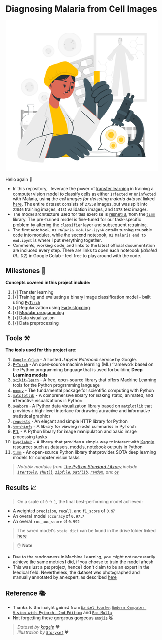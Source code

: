 # Diagnosing Malaria from Cell Images

<p align="center">
  <img src='pics/malaria.png'  width='500'/>
</p>

Hello again 👋
+ In this repository, I leverage the power of [transfer learning](https://www.datacamp.com/blog/what-is-transfer-learning-in-ai-an-introductory-guide) in training a computer vision model to classify cells as either `Infected` or `Uninfected` with Malaria, using the _cell images for detecting malaria dataset_ linked [here](https://www.kaggle.com/datasets/iarunava/cell-images-for-detecting-malaria). The entire dataset consists of `27558` images, but was split into `22046` training images, `4134` validation images, and `1378` test images.
+ The model architecture used for this exercise is [resnet18](https://huggingface.co/timm/resnet18.a1_in1k), from the [`timm`](https://huggingface.co/docs/timm/en/index) library. The pre-trained model is fine-tuned for our task-specific problem by altering the `classifier` layer and subsequent retraining.
+ The first notebook, `01 Malaria modular.ipynb` entails turning reusable code into modules, while the second notebook, `02 Malaria end to end.ipynb` is where I put everything together.
+ Comments, working code, and links to the latest official documentation are included every step. There are links to open each notebook (_labeled 01...02_) in Google Colab - feel free to play around with the code.

## Milestones 🏁
**Concepts covered in this project include:**  
1. [x] Transfer learning
2. [x] Training and evaluating a binary image classification model - built using [`PyTorch`](https://pytorch.org/)
3. [x] Regularization using [Early stopping](https://www.linkedin.com/advice/1/what-benefits-drawbacks-early-stopping#:~:text=Early%20stopping%20is%20a%20form,to%20increase%20or%20stops%20improving.)
4. [x] [Modular programming](https://en.wikipedia.org/wiki/Modular_programming)
5. [x] Data visualization
6. [x] Data preprocessing

## Tools ⚒️
**The tools used for this project are:**
1. [`Google Colab`](https://colab.google/) - A hosted _Jupyter Notebook_ service by Google.
2. [`PyTorch`](https://pytorch.org/) -  An open-source machine learning (ML) framework based on the Python programming language that is used for building **Deep Learning models**
3. [`scikit-learn`](https://scikit-learn.org/stable/#) - A free, open-source library that offers Machine Learning tools for the Python programming language
4. [`numpy`](https://numpy.org/) - The fundamental package for scientific computing with Python
5. [`matplotlib`](https://matplotlib.org/) - A comprehensive library for making static, animated, and interactive visualizations in Python
6. [`seaborn`](https://seaborn.pydata.org/index.html) - A Python data visualization library based on `matplotlib` that provides a high-level interface for drawing attractive and informative statistical graphics
7. [`requests`](https://requests.readthedocs.io/en/latest/) - An elegant and simple HTTP library for Python
8. [`torchinfo`](https://github.com/TylerYep/torchinfo) - A library for viewing model summaries in PyTorch
9. [`PIL`](https://pillow.readthedocs.io/) - A Python library for image manipulation and basic image processing tasks
10. [`kagglehub`](https://github.com/Kaggle/kagglehub) - A library that provides a simple way to interact with [Kaggle](https://www.kaggle.com/) resources such as datasets, models, notebook outputs in Python
11. [`timm`](https://huggingface.co/docs/timm/en/index) - An open-source Python library that provides SOTA deep learning models for computer vision tasks  

> _Notable modules from [The Python Standard Library](https://docs.python.org/3/library/index.html) include [`itertools`](https://docs.python.org/3/library/itertools.html), [`shutil`](https://docs.python.org/3/library/shutil.html), [`zipfile`](https://docs.python.org/3/library/zipfile.html), [`pathlib`](https://docs.python.org/3/library/pathlib.html), [`random`](https://docs.python.org/3/library/random.html), and [`os`](https://docs.python.org/3/library/os.html)_


## Results 📈
> On a scale of `0` -> `1`, the final best-performing model achieved:
+ A weighted `precision`, `recall`, and `f1_score` of `0.97`
+ An overall model `accuracy` of `0.9717`
+ An overall `roc_auc_score` of `0.992`

> The saved model's `state_dict` can be found in the drive folder linked [here](https://drive.google.com/file/d/1nkHgxkgZwAOtQVn0nKYwT7YKkCi5ukTq/view?usp=sharing)  

> ✋ **Note**
+ Due to the randomness in Machine Learning, you might not necessarily achieve the same metrics I did, if you choose to train the model afresh
+ This was just a pet project, hence I don't claim to be an expert in the Medical field. Nevertheless, the dataset was photographed and manually annotated by an expert, as described [here](https://lhncbc.nlm.nih.gov/LHC-downloads/downloads.html#malaria-datasets)


## Reference 📚
+ Thanks to the insight gained from [`Daniel Bourke`](https://x.com/mrdbourke?s=21&t=1Fg4dWHIo5p7EaMHhv2rng), [`Modern Computer Vision with Pytorch, 2nd Edition`](https://www.packtpub.com/en-us/product/modern-computer-vision-with-pytorch-9781803240930) and [`Rob Mulla`](https://www.youtube.com/@robmulla)
+ Not forgetting these gorgeous gorgeous [`emojis`](https://gist.github.com/FlyteWizard/468c0a0a6c854ed5780a32deb73d457f) 😻

> _Dataset by [kaggle](https://www.kaggle.com/datasets/iarunava/cell-images-for-detecting-malaria)_ ♥  
> _Illustration by [`Storyset`](https://storyset.com)_ ♥

